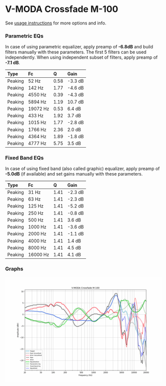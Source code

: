 # V-MODA Crossfade M-100
See [usage instructions](https://github.com/jaakkopasanen/AutoEq#usage) for more options and info.

### Parametric EQs
In case of using parametric equalizer, apply preamp of **-6.8dB** and build filters manually
with these parameters. The first 5 filters can be used independently.
When using independent subset of filters, apply preamp of **-7.1 dB**.

| Type    | Fc       |    Q | Gain    |
|:--------|:---------|:-----|:--------|
| Peaking | 52 Hz    | 0.58 | -3.3 dB |
| Peaking | 142 Hz   | 1.77 | -4.6 dB |
| Peaking | 4550 Hz  | 0.39 | -4.3 dB |
| Peaking | 5894 Hz  | 1.19 | 10.7 dB |
| Peaking | 19072 Hz | 0.53 | 6.4 dB  |
| Peaking | 433 Hz   | 1.92 | 3.7 dB  |
| Peaking | 1015 Hz  | 1.77 | -2.8 dB |
| Peaking | 1766 Hz  | 2.36 | 2.0 dB  |
| Peaking | 4364 Hz  | 1.89 | -1.8 dB |
| Peaking | 4777 Hz  | 5.75 | 3.5 dB  |

### Fixed Band EQs
In case of using fixed band (also called graphic) equalizer, apply preamp of **-5.0dB**
(if available) and set gains manually with these parameters.

| Type    | Fc       |    Q | Gain    |
|:--------|:---------|:-----|:--------|
| Peaking | 31 Hz    | 1.41 | -2.3 dB |
| Peaking | 63 Hz    | 1.41 | -2.3 dB |
| Peaking | 125 Hz   | 1.41 | -5.2 dB |
| Peaking | 250 Hz   | 1.41 | -0.8 dB |
| Peaking | 500 Hz   | 1.41 | 3.6 dB  |
| Peaking | 1000 Hz  | 1.41 | -3.6 dB |
| Peaking | 2000 Hz  | 1.41 | -1.1 dB |
| Peaking | 4000 Hz  | 1.41 | 1.4 dB  |
| Peaking | 8000 Hz  | 1.41 | 4.5 dB  |
| Peaking | 16000 Hz | 1.41 | 4.1 dB  |

### Graphs
![](./V-MODA%20Crossfade%20M-100.png)